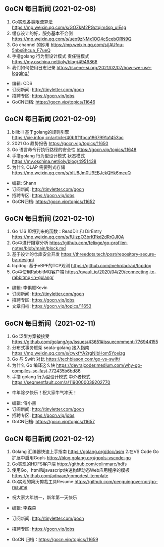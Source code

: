 ## GoCN 每日新闻 (2021-02-08)

1. Go实现各类限流算法 https://mp.weixin.qq.com/s/GOZkM2PGctqim4sp_uIEsg
2. 缓存设计的好，服务基本不会倒 https://mp.weixin.qq.com/s/ueo9zNMx1OO4cScebORN9Q
3. Go channel 的妙用 https://mp.weixin.qq.com/s/jAUfqu-5nbs8hcua_F7ueQ
4. 手撸golang 行为型设计模式 责任链模式 https://my.oschina.net/ioly/blog/4949868
5. 我们如何使用日志记录 https://scene-si.org/2021/02/07/how-we-use-logging/

- 编辑: CDS
- 订阅新闻: http://tinyletter.com/gocn 
- 招聘专区: https://gocn.vip/jobs
- GoCN归档: https://gocn.vip/topics/11646

## GoCN 每日新闻 (2021-02-09)

1. bilibili 基于golang的规则引擎 https://xie.infoq.cn/article/40bfff1fbca1867991a1453ac
2. 2021 Go 趋势报告 https://gocn.vip/topics/11650
3. Go 语言命令行执行路径的安全性 https://gocn.vip/topics/11648
4. 手撸golang 行为型设计模式 状态模式 https://my.oschina.net/ioly/blog/4951438
5. 为什么 OLAP 需要列式存储 https://mp.weixin.qq.com/s/bIU8Jm0U9EBJckQHk6mcuQ

- 编辑: Shann
- 订阅新闻: http://tinyletter.com/gocn 
- 招聘专区: https://gocn.vip/jobs
- GoCN归档: https://gocn.vip/topics/11652

## GoCN 每日新闻 (2021-02-10)

1. Go 1.16 即将到来的函数：ReadDir 和 DirEntry https://mp.weixin.qq.com/s/fUizpO3brKPkd2dRrOJI0A
2. Go中进行阻塞分析 https://github.com/felixge/go-profiler-notes/blob/main/block.md
3. 基于设计的仓库安全开发 https://threedots.tech/post/repository-secure-by-design/
4. tcpdog: 基于eBPF的TCP观测 https://github.com/mehrdadrad/tcpdog
5. Go中使用RabbitMQ客户端 https://qvault.io/2020/04/29/connecting-to-rabbitmq-in-golang/

* 编辑: 李俱顺Kevin
* 订阅新闻: http://tinyletter.com/gocn
* 招聘专区: https://gocn.vip/jobs
* 文章归档: https://gocn.vip/topics/11653


## GoCN 每日新闻（2021-02-11)

1. Go 泛型方案被接受 https://github.com/golang/go/issues/43651#issuecomment-776944155
2. 分布式事务框架 seata-golang 接入指南 https://mp.weixin.qq.com/s/cwkfYA2rgNIbHom5Yoeizg
3. Go 与 Swift 对比 https://techbiason.com/go-vs-swift/
4. 为什么 Go 编译这么快 https://devrajcoder.medium.com/why-go-compiles-so-fast-772435b6bd86
5. 手撸 golang 行为型设计模式 中介者模式 https://segmentfault.com/a/1190000039202770

* 牛年除夕快乐！祝大家牛气冲天！

- 编辑: 傅小黑
- 订阅新闻: http://tinyletter.com/gocn
- 招聘专区: https://gocn.vip/jobs
- GoCN归档: https://gocn.vip/topics/11657

## GoCN 每日新闻 (2021-02-12)

1. Golang 汇编器快速上手指南 https://golang.org/doc/asm
2.在VS Code Go扩展中启用Gopls https://blog.golang.org/gopls-vscode-go
3. Go实现的HDFS客户端 https://github.com/colinmarc/hdfs
4. 使用Go，html和javascript快速构建动态Web应用程序的模板 https://github.com/adnaan/gomodest-template
5. Go实现的简历剪裁工具Resume https://github.com/penguingovernor/go-resume

* 祝大家大年初一，新年第一天快乐

* 编辑: 李森森
* 订阅新闻: http://tinyletter.com/gocn
* 招聘专区: https://gocn.vip/jobs
* GoCN 归档：https://gocn.vip/topics/11659


